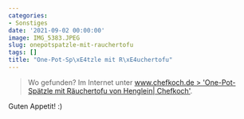 ```yaml
---
categories:
- Sonstiges
date: '2021-09-02 00:00:00'
image: IMG_5383.JPEG
slug: onepotspatzle-mit-rauchertofu
tags: []
title: "One-Pot-Sp\xE4tzle mit R\xE4uchertofu"
---
```



> Wo gefunden? Im Internet unter [www.chefkoch.de > 'One-Pot-Spätzle mit Räuchertofu von Henglein| Chefkoch'](https://www.chefkoch.de/rezepte/3657421550672396/One-Pot-Spaetzle-mit-Raeuchertofu.html).

Guten Appetit! :)